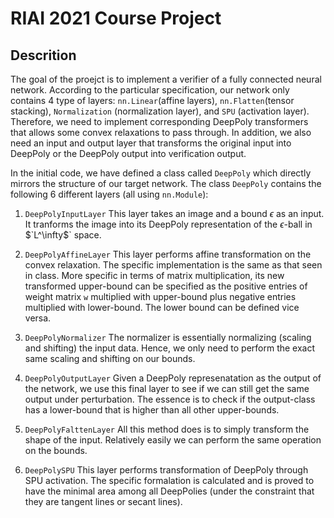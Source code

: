 # RIAI 2021 Course Project



## Descrition

The goal of the proejct is to implement a verifier of a fully connected neural network. According to the particular specification, our network only contains 4 type of layers: `nn.Linear`(affine layers), `nn.Flatten`(tensor stacking), `Normalization` (normalization layer), and `SPU` (activation layer). Therefore, we need to implement corresponding DeepPoly transformers that allows some convex relaxations to pass through. In addition, we also need an input and output layer that transforms the original input into DeepPoly or the DeepPoly output into verification output. 

In the initial code, we have defined a class called `DeepPoly` which directly mirrors the structure of our target network. The class `DeepPoly` contains the following 6 different layers (all using `nn.Module`):

1. `DeepPolyInputLayer`
This layer takes an image and a bound $`\epsilon`$ as an input. It tranforms the image into its DeepPoly representation of the $`\epsilon`$-ball in $`L^\infty$` space.

2. `DeepPolyAffineLayer`
This layer performs affine transformation on the convex relaxation. The specific implementation is the same as that seen in class. More specific in terms of matrix multiplication, its new transformed upper-bound can be specified as the positive entries of weight matrix `w` multiplied with upper-bound plus negative entries multiplied with lower-bound. The lower bound can be defined vice versa. 

3. `DeepPolyNormalizer`
The normalizer is essentially normalizing (scaling and shifting) the input data. Hence, we only need to perform the exact same scaling and shifting on our bounds.

4. `DeepPolyOutputLayer`
Given a DeepPoly represenatation as the output of the network, we use this final layer to see if we can still get the same output under perturbation. The essence is to check if the output-class has a lower-bound that is higher than all other upper-bounds.

5. `DeepPolyFalttenLayer`
All this method does is to simply transform the shape of the input. Relatively easily we can perform the same operation on the bounds.

6. `DeepPolySPU`
This layer performs transformation of DeepPoly through SPU activation. The specific formalation is calculated and is proved to have the minimal area among all DeepPolies (under the constraint that they are tangent lines or secant lines). 
